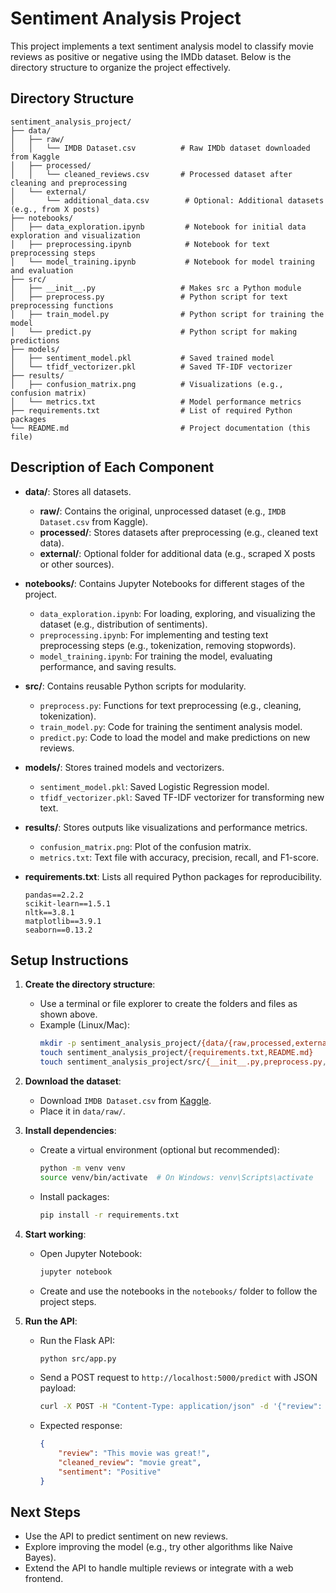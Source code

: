 # Sentiment Analysis Project

This project implements a text sentiment analysis model to classify movie reviews as positive or negative using the IMDb dataset. Below is the directory structure to organize the project effectively.

## Directory Structure

```
sentiment_analysis_project/
├── data/
│   ├── raw/
│   │   └── IMDB Dataset.csv          # Raw IMDb dataset downloaded from Kaggle
│   ├── processed/
│   │   └── cleaned_reviews.csv       # Processed dataset after cleaning and preprocessing
│   └── external/
│       └── additional_data.csv        # Optional: Additional datasets (e.g., from X posts)
├── notebooks/
│   ├── data_exploration.ipynb         # Notebook for initial data exploration and visualization
│   ├── preprocessing.ipynb            # Notebook for text preprocessing steps
│   └── model_training.ipynb           # Notebook for model training and evaluation
├── src/
│   ├── __init__.py                   # Makes src a Python module
│   ├── preprocess.py                 # Python script for text preprocessing functions
│   ├── train_model.py                # Python script for training the model
│   └── predict.py                    # Python script for making predictions
├── models/
│   ├── sentiment_model.pkl           # Saved trained model
│   └── tfidf_vectorizer.pkl          # Saved TF-IDF vectorizer
├── results/
│   ├── confusion_matrix.png          # Visualizations (e.g., confusion matrix)
│   └── metrics.txt                   # Model performance metrics
├── requirements.txt                  # List of required Python packages
└── README.md                         # Project documentation (this file)
```

## Description of Each Component

- **data/**: Stores all datasets.
  - **raw/**: Contains the original, unprocessed dataset (e.g., `IMDB Dataset.csv` from Kaggle).
  - **processed/**: Stores datasets after preprocessing (e.g., cleaned text data).
  - **external/**: Optional folder for additional data (e.g., scraped X posts or other sources).

- **notebooks/**: Contains Jupyter Notebooks for different stages of the project.
  - `data_exploration.ipynb`: For loading, exploring, and visualizing the dataset (e.g., distribution of sentiments).
  - `preprocessing.ipynb`: For implementing and testing text preprocessing steps (e.g., tokenization, removing stopwords).
  - `model_training.ipynb`: For training the model, evaluating performance, and saving results.

- **src/**: Contains reusable Python scripts for modularity.
  - `preprocess.py`: Functions for text preprocessing (e.g., cleaning, tokenization).
  - `train_model.py`: Code for training the sentiment analysis model.
  - `predict.py`: Code to load the model and make predictions on new reviews.

- **models/**: Stores trained models and vectorizers.
  - `sentiment_model.pkl`: Saved Logistic Regression model.
  - `tfidf_vectorizer.pkl`: Saved TF-IDF vectorizer for transforming new text.

- **results/**: Stores outputs like visualizations and performance metrics.
  - `confusion_matrix.png`: Plot of the confusion matrix.
  - `metrics.txt`: Text file with accuracy, precision, recall, and F1-score.

- **requirements.txt**: Lists all required Python packages for reproducibility.
  ```
  pandas==2.2.2
  scikit-learn==1.5.1
  nltk==3.8.1
  matplotlib==3.9.1
  seaborn==0.13.2
  ```

## Setup Instructions

1. **Create the directory structure**:
   - Use a terminal or file explorer to create the folders and files as shown above.
   - Example (Linux/Mac):
     ```bash
     mkdir -p sentiment_analysis_project/{data/{raw,processed,external},notebooks,src,models,results}
     touch sentiment_analysis_project/{requirements.txt,README.md}
     touch sentiment_analysis_project/src/{__init__.py,preprocess.py,train_model.py,predict.py}
     ```

2. **Download the dataset**:
   - Download `IMDB Dataset.csv` from [Kaggle](https://www.kaggle.com/datasets/lakshmi25n/imdb-dataset-of-50k-movie-reviews).
   - Place it in `data/raw/`.

3. **Install dependencies**:
   - Create a virtual environment (optional but recommended):
     ```bash
     python -m venv venv
     source venv/bin/activate  # On Windows: venv\Scripts\activate
     ```
   - Install packages:
     ```bash
     pip install -r requirements.txt
     ```

4. **Start working**:
   - Open Jupyter Notebook:
     ```bash
     jupyter notebook
     ```
   - Create and use the notebooks in the `notebooks/` folder to follow the project steps.
     
5. **Run the API**:
   - Run the Flask API:
     ```bash
     python src/app.py
     ```
   - Send a POST request to `http://localhost:5000/predict` with JSON payload:
     ```bash
     curl -X POST -H "Content-Type: application/json" -d '{"review": "This movie was great!"}' http://localhost:5000/predict
     ```
   - Expected response:
     ```json
     {
         "review": "This movie was great!",
         "cleaned_review": "movie great",
         "sentiment": "Positive"
     }
     ```

## Next Steps
- Use the API to predict sentiment on new reviews.
- Explore improving the model (e.g., try other algorithms like Naive Bayes).
- Extend the API to handle multiple reviews or integrate with a web frontend.
